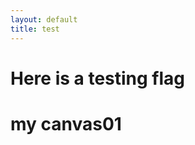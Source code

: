 ```yaml
---
layout: default
title: test
---
```

# Here is a testing flag

<script>
    var sun = new Image();
    var moon = new Image();
    var earth = new Image();
    function init() {
        sun.src = 'https://mdn.mozillademos.org/files/1456/Canvas_sun.png';
        moon.src = 'https://mdn.mozillademos.org/files/1443/Canvas_moon.png';
        earth.src = 'https://mdn.mozillademos.org/files/1429/Canvas_earth.png';
        window.requestAnimationFrame(draw);
    }

    function draw() {
        var ctx = document.getElementById('canvas').getContext('2d');
        ctx.globalCompositeOperation = 'destination-over';
        ctx.clearRect(0, 0, 300, 300);
        ctx.fillStyle = 'rgba(0,0,0,0.4)';
        ctx.strokeStyle = 'rgba(0,153,255,0.4)';
        ctx.save();
        ctx.translate(150, 150);
        var time = new Date();
        ctx.rotate(((2 * Math.PI) / 60) * time.getSeconds() + ((2 * Math.PI) / 60000) * time.getMilliseconds());
        ctx.translate(105, 0);
        ctx.fillRect(0, -12, 50, 24);
        ctx.drawImage(earth, -12, -12);
        ctx.save();
        ctx.rotate(((2 * Math.PI) / 6) * time.getSeconds() + ((2 * Math.PI) / 6000) * time.getMilliseconds());
        ctx.translate(0, 28.5);
        ctx.drawImage(moon, -3.5, -3.5);
        ctx.restore();
        ctx.restore();
        ctx.beginPath();
        ctx.arc(150, 150, 105, 0, Math.PI * 2, false);
        ctx.stroke();
        ctx.drawImage(sun, 0, 0, 300, 300);
        window.requestAnimationFrame(draw);
    }
        init();
</script>

<body>
    <h1>my canvas01</h1>
    <div>
        <canvas id="canvas" width="300" height="300">
        </canvas>
    </div>
</body>